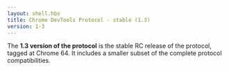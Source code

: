 ```yaml
---
layout: shell.hbs
title: Chrome DevTools Protocol - stable (1.3)
version: 1-3
---
```

The **1.3 version of the protocol** is the  stable RC release of the protocol, tagged at Chrome 64.
It includes a smaller subset of the complete protocol compatibilities.
